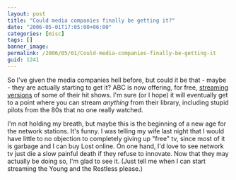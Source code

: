 ```yaml
---
layout: post
title: "Could media companies finally be getting it?"
date: "2006-05-01T17:05:00+06:00"
categories: [misc]
tags: []
banner_image: 
permalink: /2006/05/01/Could-media-companies-finally-be-getting-it
guid: 1241
---
```


So I've given the media companies hell before, but could it be that - maybe - they are actually starting to get it? ABC is now offering, for free, <a href="http://dynamic.abc.go.com/streamin">streaming versions</a> of some of their hit shows. I'm sure (or I hope) it will eventually get to a point where you can stream <i>anything</i> from their library, including stupid pilots from the 80s that no one really watched. 

I'm not holding my breath, but maybe this is the beginning of a new age for the network stations. It's funny. I was telling my wife last night that I would have little to no objection to completely giving up "free" tv, since most of it is garbage and I can buy Lost online. On one hand, I'd love to see network tv just die a slow painful death if they refuse to innovate. Now that they may actually be doing so, I'm glad to see it. (Just tell me when I can start streaming the Young and the Restless please.)
